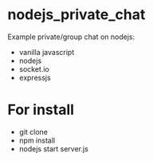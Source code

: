 # nodejs_private_chat

Example private/group chat on nodejs:
* vanilla javascript
* nodejs
* socket.io
* expressjs

# For install

 * git clone 
 * npm install
 * nodejs start server.js
